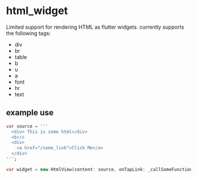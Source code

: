 # html_widget

Limited support for rendering HTML as flutter widgets. currently supports the
following tags:
  - div
  - br
  - table
  - b
  - u
  - a
  - font
  - hr
  - text


## example use

```dart
var source = '''
  <div> This is some html</div>
  <br/>
  <div>
    <a href="/some_link">Click Me</a>
  </div>
''';

var widget = new HtmlView(content: source, onTapLink: _callSomeFunction);

```
